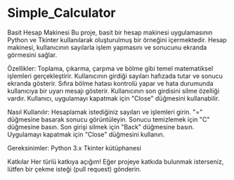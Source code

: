 # Simple_Calculator

Basit Hesap Makinesi
Bu proje, basit bir hesap makinesi uygulamasının Python ve Tkinter kullanılarak oluşturulmuş bir örneğini içermektedir. Hesap makinesi, kullanıcının sayılarla işlem yapmasını ve sonucunu ekranda görmesini sağlar.

Özellikler:
Toplama, çıkarma, çarpma ve bölme gibi temel matematiksel işlemleri gerçekleştirir.
Kullanıcının girdiği sayıları hafızada tutar ve sonucu ekranda gösterir.
Sıfıra bölme hatası kontrolü yapar ve hata durumunda kullanıcıya bir uyarı mesajı gösterir.
Kullanıcının son girdisini silme özelliği vardır.
Kullanıcı, uygulamayı kapatmak için "Close" düğmesini kullanabilir.

Nasıl Kullanılır:
Hesaplamak istediğiniz sayıları ve işlemleri girin.
"=" düğmesine basarak sonucu görüntüleyin.
Sonucu temizlemek için "C" düğmesine basın.
Son girişi silmek için "Back" düğmesine basın.
Uygulamayı kapatmak için "Close" düğmesini kullanın.

Gereksinimler:
Python 3.x
Tkinter kütüphanesi

Katkılar
Her türlü katkıya açığım! Eğer projeye katkıda bulunmak isterseniz, lütfen bir çekme isteği (pull request) gönderin.


